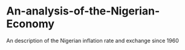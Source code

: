 # An-analysis-of-the-Nigerian-Economy
An description of the Nigerian inflation rate and exchange since 1960
